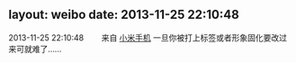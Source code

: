 layout: weibo
date: 2013-11-25 22:10:48
---
2013-11-25 22:10:48  &nbsp;&nbsp;&nbsp;&nbsp;&nbsp;&nbsp; 来自 <a href="http://app.weibo.com/t/feed/22zMnn" rel="nofollow">小米手机</a>
一旦你被打上标签或者形象固化要改过来可就难了…… ​​​
